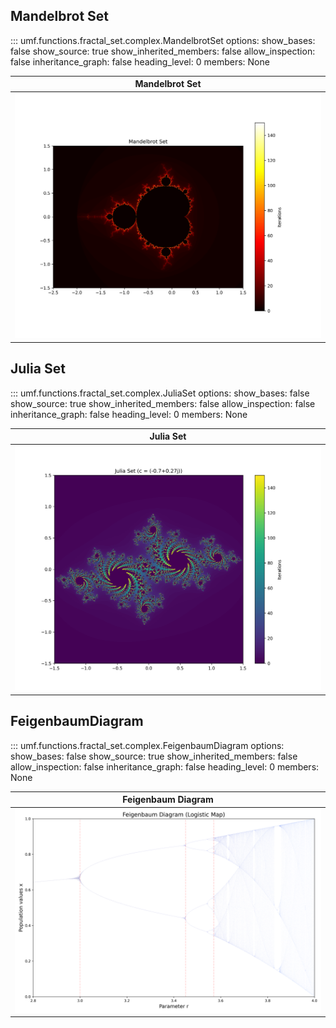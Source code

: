 ## Mandelbrot Set

<!-- prettier-ignore -->
::: umf.functions.fractal_set.complex.MandelbrotSet
    options:
        show_bases: false
        show_source: true
        show_inherited_members: false
        allow_inspection: false
        inheritance_graph: false
        heading_level: 0
        members: None

|                      Mandelbrot Set                       |
| :-------------------------------------------------------: |
| ![MandelBrotSet](../../../extra/images/MandelbrotSet.png) |

## Julia Set

<!-- prettier-ignore -->
::: umf.functions.fractal_set.complex.JuliaSet
    options:
        show_bases: false
        show_source: true
        show_inherited_members: false
        allow_inspection: false
        inheritance_graph: false
        heading_level: 0
        members: None

|                      Julia Set                      |
| :-------------------------------------------------: |
| ![JuliaBrotSet](../../../extra/images/JuliaSet.png) |

## FeigenbaumDiagram

<!-- prettier-ignore -->
::: umf.functions.fractal_set.complex.FeigenbaumDiagram
    options:
        show_bases: false
        show_source: true
        show_inherited_members: false
        allow_inspection: false
        inheritance_graph: false
        heading_level: 0
        members: None

|                        Feigenbaum Diagram                         |
| :---------------------------------------------------------------: |
| ![FeigenbaumDiagram](../../../extra/images/FeigenbaumDiagram.png) |
